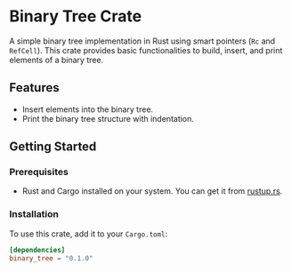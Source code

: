 # Binary Tree Crate

A simple binary tree implementation in Rust using smart pointers (`Rc` and `RefCell`). This crate provides basic functionalities to build, insert, and print elements of a binary tree.

## Features

- Insert elements into the binary tree.
- Print the binary tree structure with indentation.

## Getting Started

### Prerequisites

- Rust and Cargo installed on your system. You can get it from [rustup.rs](https://rustup.rs/).

### Installation

To use this crate, add it to your `Cargo.toml`:

```toml
[dependencies]
binary_tree = "0.1.0"

